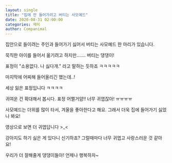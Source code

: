 ```yaml
---
layout: single
title: "집에 안 들어가려고 버티는 사모예드"
date: 2020-08-31 02:00:00
categories: 재미
author: Companimal
---
```


집안으로 들이려는 주인과 들어가기 싫어서 버티는 사모예드 한 마리가 있습니다.

묵직한 아이를 들어서 옮기려고 하지만....... 버티는 댕댕이!

표정이 "소용없다. 나 싫다개." 라고 말하는 듯하죠 ㅋㅋㅋㅋㅋ

마지막에 어찌해 들어올리긴 했는데..!

세상 잃은 표정입니다 ㅋㅋㅋㅋ

귀여운 건 확대해서 봅시다. 표정 어쩔거얌!! 너무 귀엽잖아! ㅠㅠㅠㅠ

사모예드는 더위를 많이 타서, 겨울을 좋아한다고 해요. 그래서 더욱 집에 들어가기 싫었나 봐요!

영상으로 보면 더 귀엽답니다 &gt;\_&lt;

강아지도 하기 싫은 게 있다니 신기하죠? 그럴때마다 너무 귀엽고 사랑스러운 것 같아요!

우리가 더 잘해줄게 댕댕이들아! 언제나 행복하자~
